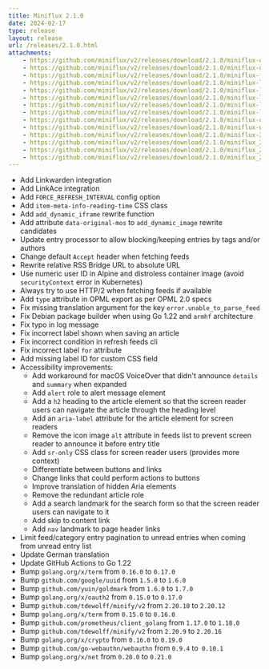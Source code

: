 ```yaml
---
title: Miniflux 2.1.0
date: 2024-02-17
type: release
layout: release
url: /releases/2.1.0.html
attachments:
    - https://github.com/miniflux/v2/releases/download/2.1.0/miniflux-darwin-amd64
    - https://github.com/miniflux/v2/releases/download/2.1.0/miniflux-darwin-arm64
    - https://github.com/miniflux/v2/releases/download/2.1.0/miniflux-freebsd-amd64
    - https://github.com/miniflux/v2/releases/download/2.1.0/miniflux-linux-amd64
    - https://github.com/miniflux/v2/releases/download/2.1.0/miniflux-linux-arm64
    - https://github.com/miniflux/v2/releases/download/2.1.0/miniflux-linux-armv5
    - https://github.com/miniflux/v2/releases/download/2.1.0/miniflux-linux-armv6
    - https://github.com/miniflux/v2/releases/download/2.1.0/miniflux-linux-armv7
    - https://github.com/miniflux/v2/releases/download/2.1.0/miniflux-openbsd-amd64
    - https://github.com/miniflux/v2/releases/download/2.1.0/miniflux-windows-amd64
    - https://github.com/miniflux/v2/releases/download/2.1.0/miniflux-2.1.0-1.0.x86_64.rpm
    - https://github.com/miniflux/v2/releases/download/2.1.0/miniflux_2.1.0_amd64.deb
    - https://github.com/miniflux/v2/releases/download/2.1.0/miniflux_2.1.0_arm64.deb
    - https://github.com/miniflux/v2/releases/download/2.1.0/miniflux_2.1.0_armhf.deb
---
```


* Add Linkwarden integration
* Add LinkAce integration
* Add `FORCE_REFRESH_INTERVAL` config option
* Add `item-meta-info-reading-time` CSS class
* Add `add_dynamic_iframe` rewrite function
* Add attribute `data-original-mos` to `add_dynamic_image` rewrite candidates
* Update entry processor to allow blocking/keeping entries by tags and/or authors
* Change default `Accept` header when fetching feeds
* Rewrite relative RSS Bridge URL to absolute URL
* Use numeric user ID in Alpine and distroless container image (avoid `securityContext` error in Kubernetes)
* Always try to use HTTP/2 when fetching feeds if available
* Add `type` attribute in OPML export as per OPML 2.0 specs
* Fix missing translation argument for the key `error.unable_to_parse_feed`
* Fix Debian package builder when using Go 1.22 and `armhf` architecture
* Fix typo in log message
* Fix incorrect label shown when saving an article
* Fix incorrect condition in refresh feeds cli
* Fix incorrect label `for` attribute
* Add missing label ID for custom CSS field
* Accessibility improvements:
    * Add workaround for macOS VoiceOver that didn't announce `details` and `summary` when expanded
    * Add `alert` role to alert message element
    * Add a `h2` heading to the article element so that the screen reader users can navigate the article through the heading level
    * Add an `aria-label` attribute for the article element for screen readers
    * Remove the icon image `alt` attribute in feeds list to prevent screen reader to announce it before entry title
    * Add `sr-only` CSS class for screen reader users (provides more context)
    * Differentiate between buttons and links
    * Change links that could perform actions to buttons
    * Improve translation of hidden Aria elements
    * Remove the redundant article role
    * Add a search landmark for the search form so that the screen reader users can navigate to it
    * Add skip to content link
    * Add `nav` landmark to page header links
* Limit feed/category entry pagination to unread entries when coming from unread entry list
* Update German translation
* Update GitHub Actions to Go 1.22
* Bump `golang.org/x/term` from `0.16.0` to `0.17.0`
* Bump `github.com/google/uuid` from `1.5.0` to `1.6.0`
* Bump `github.com/yuin/goldmark` from `1.6.0` to `1.7.0`
* Bump `golang.org/x/oauth2` from `0.15.0` to `0.17.0`
* Bump `github.com/tdewolff/minify/v2` from `2.20.10` to `2.20.12`
* Bump `golang.org/x/term` from `0.15.0` to `0.16.0`
* Bump `github.com/prometheus/client_golang` from `1.17.0` to `1.18.0`
* Bump `github.com/tdewolff/minify/v2` from `2.20.9` to `2.20.16`
* Bump `golang.org/x/crypto` from `0.16.0` to `0.19.0`
* Bump `github.com/go-webauthn/webauthn` from `0.9.4` to` 0.10.1`
* Bump `golang.org/x/net` from `0.20.0` to `0.21.0`
